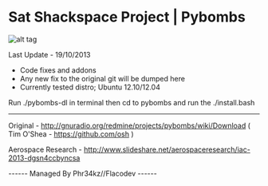 
Sat Shackspace Project | Pybombs
=================================

![alt tag](http://i.imgur.com/blQndbj.jpg)

Last Update - 19/10/2013

- Code fixes and addons
- Any new fix to the original git will be dumped here
- Currently tested distro; Ubuntu 12.10/12.04

Run ./pybombs-dl in terminal then cd to pybombs and run the ./install.bash

-----

Original - http://gnuradio.org/redmine/projects/pybombs/wiki/Download ( Tim O'Shea - https://github.com/osh )

Aerospace Research - http://www.slideshare.net/aerospaceresearch/iac-2013-dgsn4ccbyncsa




------ Managed By Phr34kz//Flacodev ------
